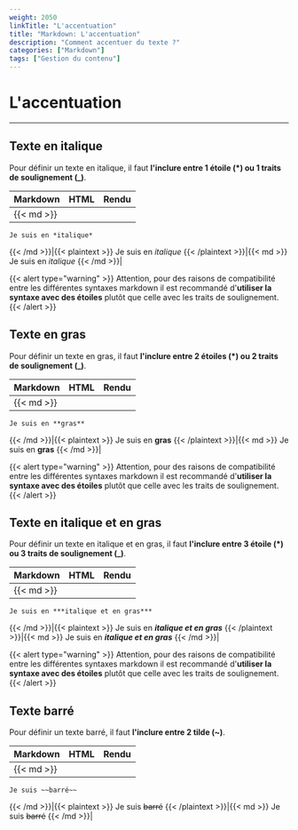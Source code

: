```yaml
---
weight: 2050
linkTitle: "L'accentuation"
title: "Markdown: L'accentuation"
description: "Comment accentuer du texte ?"
categories: ["Markdown"]
tags: ["Gestion du contenu"]
---
```


# L'accentuation
---

## Texte en italique

Pour définir un texte en italique, il faut **l'inclure entre 1 étoile (\*) ou 1 traits de soulignement (\_)**.

| Markdown | HTML | Rendu |
| -------- | ---- | ----- |
|{{< md >}}
```
Je suis en *italique*
```
{{< /md >}}|{{< plaintext >}}
Je suis en <em>italique</em>
{{< /plaintext >}}|{{< md >}}
Je suis en *italique*
{{< /md >}}|

{{< alert type="warning" >}}
Attention, pour des raisons de compatibilité entre les différentes syntaxes markdown il est recommandé d'**utiliser la syntaxe avec des étoiles** plutôt que celle avec les traits de soulignement.
{{< /alert >}}

## Texte en gras

Pour définir un texte en gras, il faut **l'inclure entre 2 étoiles (\*) ou 2 traits de soulignement (\_)**.

| Markdown | HTML | Rendu |
| -------- | ---- | ----- |
|{{< md >}}
```
Je suis en **gras**
```
{{< /md >}}|{{< plaintext >}}
Je suis en <strong>gras</strong>
{{< /plaintext >}}|{{< md >}}
Je suis en **gras**
{{< /md >}}|

{{< alert type="warning" >}}
Attention, pour des raisons de compatibilité entre les différentes syntaxes markdown il est recommandé d'**utiliser la syntaxe avec des étoiles** plutôt que celle avec les traits de soulignement.
{{< /alert >}}

## Texte en italique et en gras

Pour définir un texte en italique et en gras, il faut **l'inclure entre 3 étoile (\*) ou 3 traits de soulignement (\_)**.

| Markdown | HTML | Rendu |
| -------- | ---- | ----- |
|{{< md >}}
```
Je suis en ***italique et en gras***
```
{{< /md >}}|{{< plaintext >}}
Je suis en <em><strong>italique et en gras</strong></em>
{{< /plaintext >}}|{{< md >}}
Je suis en ***italique et en gras***
{{< /md >}}|

{{< alert type="warning" >}}
Attention, pour des raisons de compatibilité entre les différentes syntaxes markdown il est recommandé d'**utiliser la syntaxe avec des étoiles** plutôt que celle avec les traits de soulignement.
{{< /alert >}}

## Texte barré

Pour définir un texte barré, il faut **l'inclure entre 2 tilde (\~)**.

| Markdown | HTML | Rendu |
| -------- | ---- | ----- |
|{{< md >}}
```
Je suis ~~barré~~
```
{{< /md >}}|{{< plaintext >}}
Je suis <del>barré</del>
{{< /plaintext >}}|{{< md >}}
Je suis ~~barré~~
{{< /md >}}|
